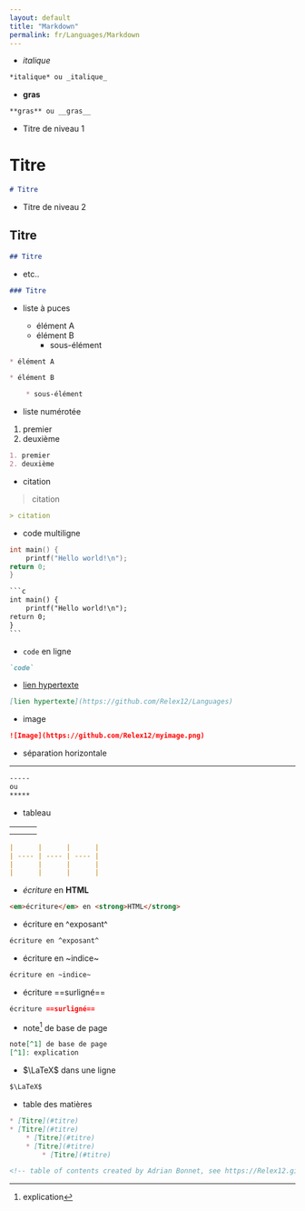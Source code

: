 ```yaml
---
layout: default
title: "Markdown"
permalink: fr/Languages/Markdown
---
```



* *italique*

```markdown
*italique* ou _italique_
```

* **gras**

```markdown
**gras** ou __gras__
```

* Titre de niveau 1

# Titre

```markdown
# Titre
```

* Titre de niveau 2

## Titre

```markdown
## Titre
```

* etc..

```markdown
### Titre
```

* liste à puces

	* élément A
	* élément B
		* sous-élément

```markdown
* élément A

* élément B

	* sous-élément
```

* liste numérotée

1. premier
2. deuxième

```markdown
1. premier
2. deuxième
```

* citation

> citation

```markdown
> citation

```

* code multiligne

```c
int main() {
	printf("Hello world!\n");
return 0;
}
```

```markdown
​```c
int main() {
	printf("Hello world!\n");
return 0;
}
​```
```

* `code` en ligne

```markdown
`code`
```

* [lien hypertexte](https://github.com/Relex12/Languages)

```markdown
[lien hypertexte](https://github.com/Relex12/Languages)
```

* image

```markdown
![Image](https://github.com/Relex12/myimage.png)
```

* séparation horizontale

-----------

```markdown
-----
ou
*****
```

* tableau

|      |      |      |
| ---- | ---- | ---- |
|      |      |      |
|      |      |      |

```markdown
|      |      |      |
| ---- | ---- | ---- |
|      |      |      |
|      |      |      |
```

* <em>écriture</em> en <strong>HTML</strong>

```markdown
<em>écriture</em> en <strong>HTML</strong>
```

* écriture en ^exposant^

```markdown
écriture en ^exposant^
```

* écriture en ~indice~

```markdown
écriture en ~indice~
```

* écriture ==surligné==

```markdown
écriture ==surligné==
```

* note[^1] de base de page

[^1]: explication

```markdown
note[^1] de base de page
[^1]: explication
```

* $\LaTeX$ dans une ligne

```markdown
$\LaTeX$
```

* table des matières

```markdown
* [Titre](#titre)
* [Titre](#titre)
    * [Titre](#titre)
    * [Titre](#titre)
        * [Titre](#titre)

<!-- table of contents created by Adrian Bonnet, see https://Relex12.github.io/Markdown-Table-of-Contents for more -->
```
